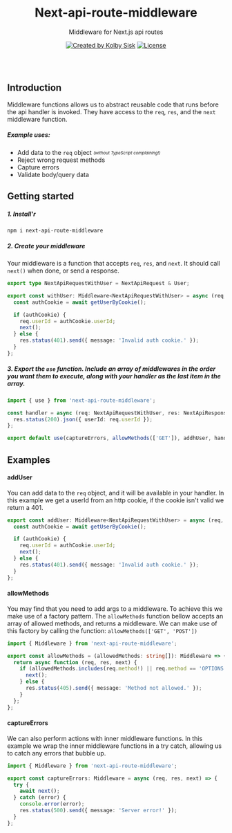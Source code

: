 <p align="center">
  <h1 align="center">Next-api-route-middleware</h1>
  <p align="center">
    Middleware for Next.js api routes
  </p>
</p>
<p align="center">
<a href="https://twitter.com/kolbysisk" rel="nofollow"><img src="https://img.shields.io/badge/created%20by-@kolbysisk-e57060.svg" alt="Created by Kolby Sisk"></a>
<a href="https://opensource.org/licenses/MIT" rel="nofollow"><img src="https://img.shields.io/github/license/kolbysisk/next-api-route-middleware" alt="License"></a>
</p>

<br/>
<br/>

## Introduction

Middleware functions allows us to abstract reusable code that runs before the api handler is invoked. They have access to the `req`, `res`, and the `next` middleware function.

##### Example uses:

- Add data to the `req` object <sub><sup>_(without TypeScript complaining!)_</sub></sup>
- Reject wrong request methods
- Capture errors
- Validate body/query data

## Getting started

##### 1. Install'r

`npm i next-api-route-middleware`

##### 2. Create your middleware

Your middleware is a function that accepts `req`, `res`, and `next`. It should call `next()` when done, or send a response.

```ts
export type NextApiRequestWithUser = NextApiRequest & User;

export const withUser: Middleware<NextApiRequestWithUser> = async (req, res, next) => {
  const authCookie = await getUserByCookie();

  if (authCookie) {
    req.userId = authCookie.userId;
    next();
  } else {
    res.status(401).send({ message: 'Invalid auth cookie.' });
  }
};
```

##### 3. Export the `use` function. Include an array of middlewares in the order you want them to execute, along with your handler as the last item in the array.

```ts
import { use } from 'next-api-route-middleware';

const handler = async (req: NextApiRequestWithUser, res: NextApiResponse<User>) => {
  res.status(200).json({ userId: req.userId });
};

export default use(captureErrors, allowMethods(['GET']), addhUser, handler);
```

## Examples

#### addUser

You can add data to the `req` object, and it will be available in your handler. In this example we get a userId from an http cookie, if the cookie isn't valid we return a 401.

```ts
export const addUser: Middleware<NextApiRequestWithUser> = async (req, res, next) => {
  const authCookie = await getUserByCookie();

  if (authCookie) {
    req.userId = authCookie.userId;
    next();
  } else {
    res.status(401).send({ message: 'Invalid auth cookie.' });
  }
};
```

#### allowMethods

You may find that you need to add args to a middleware. To achieve this we make use of a factory pattern. The `allowMethods` function bellow accepts an array of allowed methods, and returns a middleware. We can make use of this factory by calling the function: `allowMethods(['GET', 'POST'])`

```ts
import { Middleware } from 'next-api-route-middleware';

export const allowMethods = (allowedMethods: string[]): Middleware => {
  return async function (req, res, next) {
    if (allowedMethods.includes(req.method!) || req.method == 'OPTIONS') {
      next();
    } else {
      res.status(405).send({ message: 'Method not allowed.' });
    }
  };
};
```

#### captureErrors

We can also perform actions with inner middleware functions. In this example we wrap the inner middleware functions in a try catch, allowing us to catch any errors that bubble up.

```ts
import { Middleware } from 'next-api-route-middleware';

export const captureErrors: Middleware = async (req, res, next) => {
  try {
    await next();
  } catch (error) {
    console.error(error);
    res.status(500).send({ message: 'Server error!' });
  }
};
```

